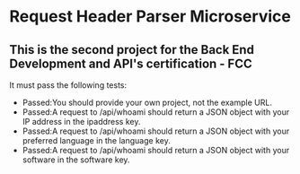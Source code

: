 # Request Header Parser Microservice

## This is the second project for the Back End Development and API's certification - FCC

It must pass the following tests:

- Passed:You should provide your own project, not the example URL.
- Passed:A request to /api/whoami should return a JSON object with your IP address in the ipaddress key.
- Passed:A request to /api/whoami should return a JSON object with your preferred language in the language key.
- Passed:A request to /api/whoami should return a JSON object with your software in the software key.
